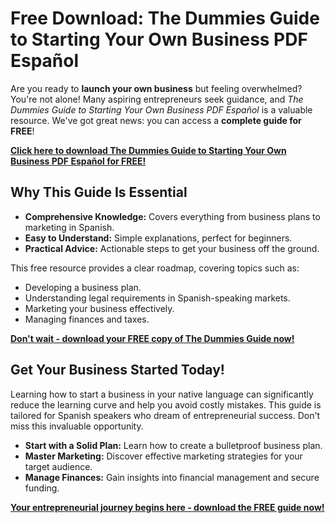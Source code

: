 # Free Download: The Dummies Guide to Starting Your Own Business PDF Español

Are you ready to **launch your own business** but feeling overwhelmed? You're not alone! Many aspiring entrepreneurs seek guidance, and *The Dummies Guide to Starting Your Own Business PDF Español* is a valuable resource. We've got great news: you can access a **complete guide for FREE**!

[**Click here to download The Dummies Guide to Starting Your Own Business PDF Español for FREE!**](https://udemywork.com/the-dummies-guide-to-starting-your-own-business-pdf-espanol)

## Why This Guide Is Essential

*   **Comprehensive Knowledge:** Covers everything from business plans to marketing in Spanish.
*   **Easy to Understand:** Simple explanations, perfect for beginners.
*   **Practical Advice:** Actionable steps to get your business off the ground.

This free resource provides a clear roadmap, covering topics such as:

*   Developing a business plan.
*   Understanding legal requirements in Spanish-speaking markets.
*   Marketing your business effectively.
*   Managing finances and taxes.

[**Don't wait - download your FREE copy of The Dummies Guide now!**](https://udemywork.com/the-dummies-guide-to-starting-your-own-business-pdf-espanol)

## Get Your Business Started Today!

Learning how to start a business in your native language can significantly reduce the learning curve and help you avoid costly mistakes. This guide is tailored for Spanish speakers who dream of entrepreneurial success. Don't miss this invaluable opportunity.

* **Start with a Solid Plan:** Learn how to create a bulletproof business plan.
* **Master Marketing:** Discover effective marketing strategies for your target audience.
* **Manage Finances:** Gain insights into financial management and secure funding.

[**Your entrepreneurial journey begins here - download the FREE guide now!**](https://udemywork.com/the-dummies-guide-to-starting-your-own-business-pdf-espanol)

